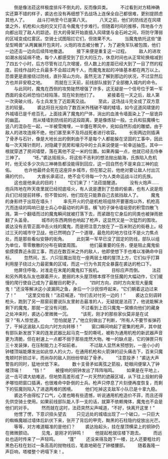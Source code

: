 　　倒是像法菈这样极度排斥不倒丸的，反而像异类。
　　不过看到对方精神确实还算不错的样子，裘达也没有再细想下去战场上连保全自己都很难，更别提顾虑其他人了。
　　战斗打响至今已是第八天。
　　八天之前，他们的防线还在风啸堡之外，机枪和火炮的交叉打击令魔鬼寸步难行。但随着时间的推移，阵地各个方向都出现了敌人的踪迹。巨大的骨架开始直插入风啸堡与金石岭之间，将防守薄弱的区域变成红雾区。空骑士试图阻拦它们，但效果不大。
　　当魔鬼依托这些“堡垒型畸兽”从两翼展开包夹时，火炮的攻击被分散了，为了避免军队被包围，他们一边还击一边向后续阵地撤退。
　　接下来便是重复这一过程。
　　敌人的进攻如潮水般延绵不绝，每个人都感受到了巨大的压力，休息时间也从正常轮换缩减到了四五个小时，后方尽管有过几次增援，但人数上的差距已经大到了一目了然的程度。前线作战的士兵最多不会超过两千人，而魔鬼发起的冲锋基本都在两万以上。恐兽更是直接绕过防线，直扑笼山方向，虽然无法了解到那边的状况，不过显然后方也并非安稳之地。
　　而就在三天前，前线部队接到了全部撤入城内的命令。
　　与此同时，魔鬼在西侧的攻势陡然增强了许多，这无疑是一个信号位于第一军西面的金石岭恐怕已经陷落，现在轮到他们了。
　　紧接着在一天之后，敌人第一次突破火线，与士兵发生了近距离交战。
　　至此，这场战斗完全成了双方意志的较量。
　　裘达将目光投向了数百米外残破不堪的矮墙，如今这道风啸堡的外城墙已是千疮百孔，上面挂满了魔鬼的尸体，淌出的血液令墙面染上了一层诡异的幽蓝。
　　而从矮墙到防线前的这段距离，更是像炼狱一般。士兵和狂魔横七竖八的混杂在一起，一半被雪掩埋，一半僵在寒风中，宛如自然形成的雕塑。由于敌人的进攻连绵不绝，他们甚至来不及将战死者进行收容。
　　长街两边则插满了骨矛与石针，像是大地长出的倒刺由于不是每个人都能躲在坚固的工事中，因此每一次天降针雨时，对隐藏于民房和壕沟中的士兵来说便是一轮幸运抽签。其中一根就穿透了房间墙壁，落在离他不足一米的位置。如果再偏一点，他就已经去侍奉三神了。
　　“呸，”裘达摇摇头，将这些不吉利的想法抛出脑海，氏族陷入危机时，他无论多少次向三神祷告都没能得到回应，这一回自然也不是来自三神的庇佑。
　　也许他最终会死在这座异乡城市，但在那之前，他绝对要让敌人付出沉痛的代价。
　　大酋长承诺过，绝不会亏待每一个为人类命运战斗过的氏族。
　　这也是他来此的目的！
　　“它们来了！”法菈提醒道。
　　没有火炮声……炮兵阵地在昨天夜里就已经彻底哑火，有人说是遭到了恐兽的偷袭，也有人说是炮兵们已经提前转移，但不管如何，他们现在只能靠自己去抵挡敌人了。
　　魔鬼的身影终于出现在墙头！
　　率先开火的仍是机枪班组除开要塞炮以外，机枪高亢而连续的鸣响已是士兵心中最动听的声音。横飞的子弹令墙垣旁的积雪四散飞溅，第一个翻墙而过的魔鬼瞬间就被打落下去，而紧跟在它身后的同类也被弹雨掀翻了头盖骨。
　　城市的东西两侧也响起了枪声，这显然又是一次猛烈的围攻。裘达没有去管正面冲击火线的魔鬼，而是把注意力放在了一百米附近的街巷上。经过三天的城市守卫战，他已然明白了一个道理，最危险的地方往往不是火力焦点处，而是那些看似安静的街角。
　　此刻第一军早已没了固定的防线，部队以组为单位，零零散散的分布在碉堡周围。
　　他们最重要的任务，便是阻止魔鬼偷偷摸摸靠近永固工事，而远在数百米之外的敌人，他即使想下手也难以准确命中目标。
　　忽然间，五、六只狂魔出现在一座两层土楼的屋顶上方，它们似乎打算利用屋子绕过火力最密集的区域，而这一行为令其完全暴露在裘达的枪口下。
　　他屏住呼吸，对准走在末尾的魔鬼扣下扳机。
　　目标应声而倒。
　　法菈和另外两名队友也跟着开火，脆弱的木头屋顶根本撑不住狂魔的大幅动作，它们缓慢的爬行使自己成为了最醒目的靶子。
　　“四时方向，四时方向发现大量魔鬼！”还没等解决这小波漏网之鱼，身后一个沙民惊呼起来，“它们朝着这边过来了！”
　　“这里交给我！”法菈喊道，“你们去对付另一边的！”
　　裘达立刻调转枪头，跑到了另一扇窗前要说队友里射击最准的人，无疑就是法菈了，他说能解决剩下的魔鬼，那就一定没有问题。
　　不过看到上百只魔鬼一窝蜂向他们的藏身之处冲来时，裘达心里微微一沉。
　　“该死，刚才的那些家伙莫非是在试探？”有人惊觉道。
　　“恐怕就是了。”他立刻做出了判断，“所有人不要节省弹药了，干掉这波敌人后向六时方向转移！”
　　窗口瞬间响起了密集的枪声，其中就有部队新发放下来的连发武器比起马克一型的嘶吼，被称为通用机枪的新武器声音更为清脆，但在射速上一点都不弱于那些庞然大物。唯一的缺点是，它的弹匣只有三十发装弹，在压制能力上不如前者。
　　不过敌人显然未预想到，一座小小的钟楼顶端能爆发出如此惊人的火力，在通用机枪和火箭弹的迎头痛击下，百来只魔鬼顿时折损过半，而尚存的敌人则纷纷举起了骨矛。
　　“注意投矛！”裘达大声警告的同时，猛地伏低下来。
　　数十支骨矛如离弦之箭般，眨眼间便窜入了钟楼顶端！
　　“铛！”
　　被撞响的铜钟发出了阵阵嗡鸣。
　　如果是在平地上，这一击可谓大劫难逃，但地势高差形成了一片天然的遮蔽区域，从下往上投射的骨矛哪怕把窗口插满，也很难命中卧倒的士兵。枪声只停息了片刻便再度恢复，而剩下的狂魔则陷入了进退两难的困境。
　　他们吃掉这支敌军小队已是十拿九稳。
　　裘达不由得松了口气，心里也略有些遗憾，听说通用机枪造价不菲，而且还得先供空骑士使用。如果前线部队能人手一支的话，就算不依赖掩体，魔鬼也不会是他们的对手。
　　然而就在这时，法菈突然尖声喊道，“不好，快离开这里！”
　　他愣了愣，下意识扭头望去
　　只见远处的城墙出现了一个破口，一只巨大的蜘蛛魔越过墙体后趴伏下来，张开了背后的甲壳，黝黑的石柱隐约绽放出光芒。
　　等等，对方难道瞄准的是他们？
　　裘达抬起头，挂在屋顶横梁上的铜钟仍在微微颤动。
　　见鬼，是刚才的钟鸣！
　　他提起枪就往楼下跑去。
　　而远处也适时传来了一声轻鸣。
　　“蓬”
　　还没来得及跑下一楼，比人还要粗壮的黑色石柱在划过一条高高的抛物线后，笔直地砸在了钟楼腰部。
　　随着轰隆一声巨响，塔楼整个坍塌下来！。
　　
　　